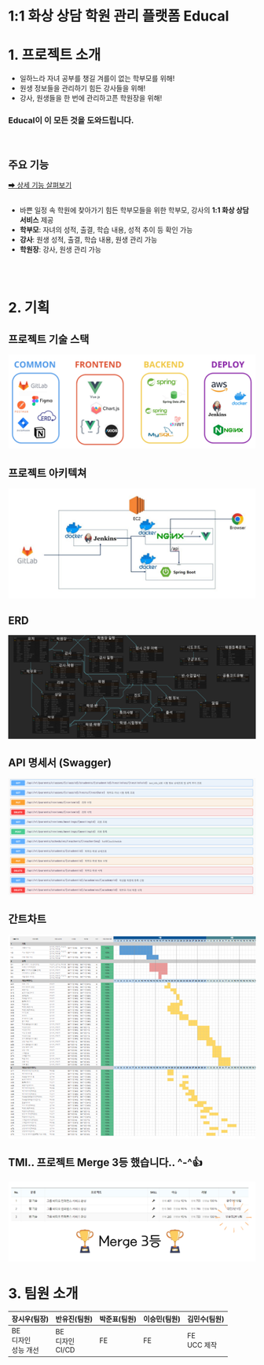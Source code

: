 # 1:1 화상 상담 학원 관리 플랫폼 Educal 

# 1. 프로젝트 소개

- 일하느라 자녀 공부를 챙길 겨를이 없는 학부모를 위해!
- 원생 정보들을 관리하기 힘든 강사들을 위해!
- 강사, 원생들을 한 번에 관리하고픈 학원장을 위해!

### Educal이 이 모든 것을 도와드립니다.

<br>

## 주요 기능

[➡ 상세 기능 살펴보기](./exec/scenario.md)
<br><br>

- 바쁜 일정 속 학원에 찾아가기 힘든 학부모들을 위한 학부모, 강사의 **1:1 화상 상담 서비스** 제공
- **학부모**: 자녀의 성적, 출결, 학습 내용, 성적 추이 등 확인 가능
- **강사**: 원생 성적, 출결, 학습 내용, 원생 관리 가능
- **학원장**: 강사, 원생 관리 가능

<br><br>

# 2. 기획

## 프로젝트 기술 스택

<img src="./exec/readme_img/stack.png">

<br>

## 프로젝트 아키텍쳐

<img src="./exec/readme_img/cicd.png">

<br>

## ERD

<img src="./exec/readme_img/erd.png">

<br>

## API 명세서 (Swagger)

<img src="./exec/readme_img/swagger.png">

<br>

## 간트차트

<img src="./exec/readme_img/chart.png">

<br>

## TMI.. 프로젝트 Merge 3등 했습니다.. ^-^👍

<img src="./exec/readme_img/merge_3.png">

<br>

# 3. 팀원 소개

  <table>
    <thead>
      <th>장시우(팀장)</th>
      <th>반유진(팀원)</th>
      <th>박준표(팀원)</th>
      <th>이승민(팀원)</th>
      <th>김민수(팀원)</th>
    </thead>  
    <tr>
      <td>
        BE <br>
        디자인 <br>
        성능 개선
      </td>
      <td>
        BE <br>
        디자인 <br>
        CI/CD <br>
      </td>
      <td>FE</td>
      <td>FE</td>
      <td>
        FE <br>
        UCC 제작 <br>    
      </td>
    </tr>
  </table>
